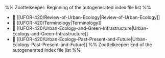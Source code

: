 %% Zoottelkeeper: Beginning of the autogenerated index file list  %%
- 📄 [[UFOR-420/Review-of-Urban-Ecology|Review-of-Urban-Ecology]]
- 📄 [[UFOR-420/Terminology|Terminology]]
- 📄 [[UFOR-420/Urban-Ecology-and-Green-Infrastructure|Urban-Ecology-and-Green-Infrastructure]]
- 📄 [[UFOR-420/Urban-Ecology-Past-Present-and-Future|Urban-Ecology-Past-Present-and-Future]]
%% Zoottelkeeper: End of the autogenerated index file list  %%
